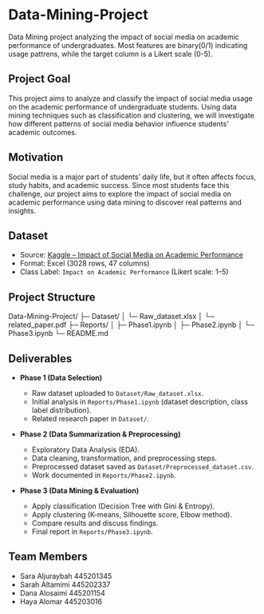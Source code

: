 # Data-Mining-Project

Data Mining project analyzing the impact of social media on academic performance of undergraduates. Most features are binary(0/1) indicating usage pattrens, while the target column is a Likert scale (0-5).

## Project Goal
This project aims to analyze and classify the impact of social media usage on the academic performance of undergraduate students. Using data mining techniques such as classification and clustering, we will investigate how different patterns of social media behavior influence students' academic outcomes.

## Motivation
Social media is a major part of students’ daily life, but it often affects focus, study habits, and academic success. Since most students face this challenge, our project aims to explore the impact of social media on academic performance using data mining to discover real patterns and insights.

## Dataset
- Source: [Kaggle – Impact of Social Media on Academic Performance](https://www.kaggle.com/datasets/aderonkeayobami/impact-of-social-media-on-academic-performances)  
- Format: Excel (3028 rows, 47 columns)  
- Class Label: `Impact on Academic Performance` (Likert scale: 1–5)  

## Project Structure
Data-Mining-Project/
├─ Dataset/
│ └─ Raw_dataset.xlsx
│ └─ related_paper.pdf
├─ Reports/
│ ├─ Phase1.ipynb
│ ├─ Phase2.ipynb
│ └─ Phase3.ipynb
└─ README.md

## Deliverables

- **Phase 1 (Data Selection)**  
  - Raw dataset uploaded to `Dataset/Raw_dataset.xlsx`.  
  - Initial analysis in `Reports/Phase1.ipynb` (dataset description, class label distribution).  
  - Related research paper in `Dataset/`.  

- **Phase 2 (Data Summarization & Preprocessing)**  
  - Exploratory Data Analysis (EDA).  
  - Data cleaning, transformation, and preprocessing steps.  
  - Preprocessed dataset saved as `Dataset/Preprocessed_dataset.csv`.  
  - Work documented in `Reports/Phase2.ipynb`.  

- **Phase 3 (Data Mining & Evaluation)**  
  - Apply classification (Decision Tree with Gini & Entropy).  
  - Apply clustering (K-means, Silhouette score, Elbow method).  
  - Compare results and discuss findings.  
  - Final report in `Reports/Phase3.ipynb`.  

## Team Members
- Sara Aljuraybah 445201345 
- Sarah Altamimi 445202337
- Dana Alosaimi 445201154 
- Haya Alomar 445203016  

